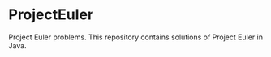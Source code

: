 # ProjectEuler
Project Euler problems. This repository contains solutions of Project Euler in Java.
